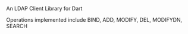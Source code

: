 An LDAP Client Library for Dart


Operations implemented include BIND, ADD, MODIFY, DEL, MODIFYDN, SEARCH

